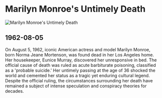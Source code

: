 # Marilyn Monroe's Untimely Death

![Marilyn Monroe's Untimely Death](https://upload.wikimedia.org/wikipedia/commons/4/40/New_York_Mirror_Front_Page_of_August_6%2C_1962.jpeg)

## 1962-08-05

On August 5, 1962, iconic American actress and model Marilyn Monroe, born Norma Jeane Mortenson, was found dead in her Los Angeles home. Her housekeeper, Eunice Murray, discovered her unresponsive in bed. The official cause of death was ruled as acute barbiturate poisoning, classified as a 'probable suicide.' Her untimely passing at the age of 36 shocked the world and cemented her status as a tragic yet enduring cultural legend. Despite the official ruling, the circumstances surrounding her death have remained a subject of intense speculation and conspiracy theories for decades.